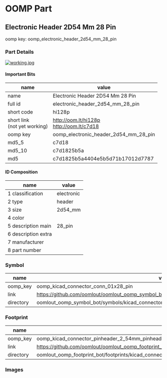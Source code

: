 # OOMP Part  
## Electronic Header 2D54 Mm 28 Pin  
  
oomp key: oomp_electronic_header_2d54_mm_28_pin  
  
### Part Details  
  
[![working.jpg](working_600.jpg)](working.jpg)  
  
#### Important Bits  
| name | value | 
| --- | --- | 
| name | Electronic Header 2D54 Mm 28 Pin | 
| full id | electronic_header_2d54_mm_28_pin | 
| short code | hi128p | 
| short link<br>(not yet working) | http://oom.lt/hi128p<br>http://oom.lt/c7d18 | 
| oomp key | oomp_electronic_header_2d54_mm_28_pin | 
| md5_5 | c7d18 | 
| md5_10 | c7d1825b5a | 
| md5 | c7d1825b5a4404e5b5d71b17012d7787 | 
#### ID Composition  
| name | value | 
| --- | --- | 
| 1 classification | electronic | 
| 2 type | header | 
| 3 size | 2d54_mm | 
| 4 color |  | 
| 5 description main | 28_pin | 
| 6 description extra |  | 
| 7 manufacturer |  | 
| 8 part number |  | 
### Symbol  
| name | value | 
| --- | --- | 
| oomp_key | oomp_kicad_connector_conn_01x28_pin | 
| link | https://github.com/oomlout/oomlout_oomp_symbol_bot/tree/main/symbols/kicad_connector_conn_01x28_pin | 
| directory | oomlout_oomp_symbol_bot/symbols/kicad_connector_conn_01x28_pin//working/working.kicad_sym | 
### Footprint  
| name | value | 
| --- | --- | 
| oomp_key | oomp_kicad_connector_pinheader_2_54mm_pinheader_1x28_p2_54mm_vertical | 
| link | https://github.com/oomlout/oomlout_oomp_footprint_bot/tree/main/foootprntss/kicad_connector_pinheader_2_54mm_pinheader_1x28_p2_54mm_vertical | 
| directory | oomlout_oomp_footprint_bot/footprints/kicad_connector_pinheader_2_54mm_pinheader_1x28_p2_54mm_vertical//working/working.kicad_mod | 
### Images  
